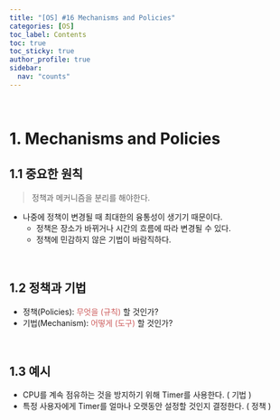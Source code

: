 ```yaml
---
title: "[OS] #16 Mechanisms and Policies"
categories: [OS]
toc_label: Contents
toc: true
toc_sticky: true
author_profile: true
sidebar:
  nav: "counts"
---
```


<br>

# 1. Mechanisms and Policies

## 1.1 중요한 원칙

> 정책과 메커니즘을 분리를 해야한다.

- 나중에 정책이 변경될 때 최대한의 융통성이 생기기 때문이다.
  - 정책은 장소가 바뀌거나 시간의 흐름에 따라 변경될 수 있다.
  - 정책에 민감하지 않은 기법이 바람직하다.

<br>

## 1.2 정책과 기법

- 정책(Policies): <span style="color:indianred">무엇을 (규칙)</span> 할 것인가?
- 기법(Mechanism): <span style="color:indianred">어떻게 (도구)</span> 할 것인가?

<br>

## 1.3 예시

- CPU를 계속 점유하는 것을 방지하기 위해 Timer를 사용한다. ( 기법 )
- 특정 사용자에게 Timer를 얼마나 오랫동안 설정할 것인지 결정한다. ( 정책 )

<br>
